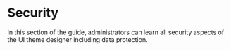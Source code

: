 <!-- loio45a6e57f0cba4cc19eb1e9517080a43b -->

# Security

In this section of the guide, administrators can learn all security aspects of the UI theme designer including data protection.

